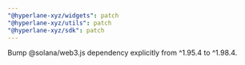 ```yaml
---
"@hyperlane-xyz/widgets": patch
"@hyperlane-xyz/utils": patch
"@hyperlane-xyz/sdk": patch
---
```


Bump @solana/web3.js dependency explicitly from ^1.95.4 to ^1.98.4.
